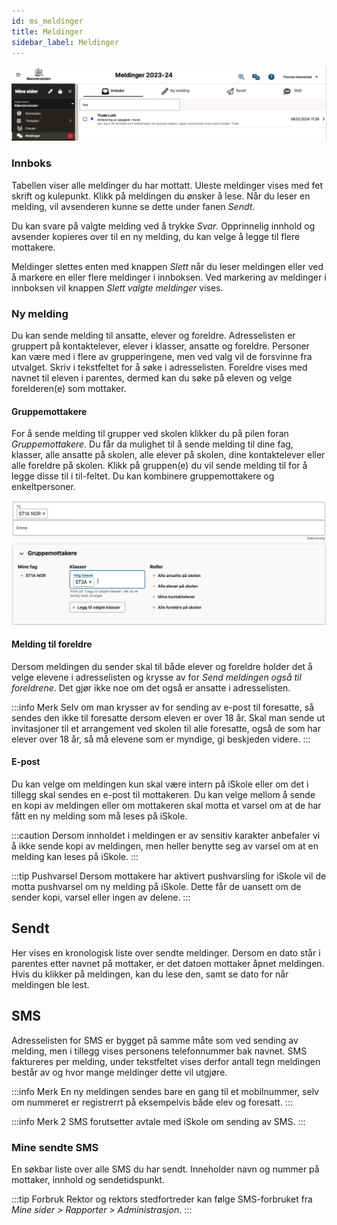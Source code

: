 ```yaml
---
id: ms_meldinger
title: Meldinger
sidebar_label: Meldinger
---
```


![bilde](/img/ms_meldinger_innboks.png 'Innboks')

### Innboks
Tabellen viser alle meldinger du har mottatt. Uleste meldinger vises med fet skrift og kulepunkt. Klikk på meldingen du ønsker å lese. Når du leser en melding, vil avsenderen kunne se dette under fanen _Sendt_.

Du kan svare på valgte melding ved å trykke _Svar_. Opprinnelig innhold og avsender kopieres over til en ny melding, du kan velge å legge til flere mottakere. 

Meldinger slettes enten med knappen _Slett_ når du leser meldingen eller ved å markere en eller flere meldinger i innboksen. Ved markering av meldinger i innboksen vil knappen _Slett valgte meldinger_ vises.

### Ny melding
Du kan sende melding til ansatte, elever og foreldre. Adresselisten er gruppert på kontaktelever, elever i klasser, ansatte og foreldre. Personer kan være med i flere av grupperingene, men ved valg vil de forsvinne fra utvalget. Skriv i tekstfeltet for å søke i adresselisten. Foreldre vises med navnet til eleven i parentes, dermed kan du søke på eleven og velge forelderen(e) som mottaker. 

#### Gruppemottakere
For å sende melding til grupper ved skolen klikker du på pilen foran _Gruppemottakere_. Du får da mulighet til å sende melding til dine fag, klasser, alle ansatte på skolen, alle elever på skolen, dine kontaktelever eller alle foreldre på skolen. Klikk på gruppen(e) du vil sende melding til for å legge disse til i til-feltet. Du kan kombinere gruppemottakere og enkeltpersoner.

![bilde](/img/ms_meldinger_ny_gruppemottakere.png 'Innboks')

#### Melding til foreldre
Dersom meldingen du sender skal til både elever og foreldre holder det å velge elevene i adresselisten og krysse av for _Send meldingen også til foreldrene_. Det gjør ikke noe om det også er ansatte i adresselisten.

:::info Merk
Selv om man krysser av for sending av e-post til foresatte, så sendes den ikke til foresatte dersom eleven er over 18 år. Skal man sende ut invitasjoner til et arrangement ved skolen til alle foresatte, også de som har elever over 18 år, så må elevene som er myndige, gi beskjeden videre.
:::

#### E-post
Du kan velge om meldingen kun skal være intern på iSkole eller om det i tillegg skal sendes en e-post til mottakeren. Du kan velge mellom å sende en kopi av meldingen eller om mottakeren skal motta et varsel om at de har fått en ny melding som må leses på iSkole.

:::caution
Dersom innholdet i meldingen er av sensitiv karakter anbefaler vi å ikke sende kopi av meldingen, men heller benytte seg av varsel om at en melding kan leses på iSkole.
:::

:::tip Pushvarsel
Dersom mottakere har aktivert pushvarsling for iSkole vil de motta pushvarsel om ny melding på iSkole. Dette får de uansett om de sender kopi, varsel eller ingen av delene.
:::

## Sendt
Her vises en kronologisk liste over sendte meldinger. Dersom en dato står i parentes etter navnet på mottaker, er det datoen mottaker åpnet meldingen. Hvis du klikker på meldingen, kan du lese den, samt se dato for når meldingen ble lest.


## SMS
Adresselisten for SMS er bygget på samme måte som ved sending av melding, men i tillegg vises personens telefonnummer bak navnet. SMS faktureres per melding, under tekstfeltet vises derfor antall tegn meldingen består av og hvor mange meldinger dette vil utgjøre.

:::info Merk
En ny meldingen sendes bare en gang til et mobilnummer, selv om nummeret er registrerrt på eksempelvis både elev og foresatt.
:::

:::info Merk 2
SMS forutsetter avtale med iSkole om sending av SMS. 
:::

### Mine sendte SMS
En søkbar liste over alle SMS du har sendt. Inneholder navn og nummer på mottaker, innhold og sendetidspunkt.

:::tip Forbruk
Rektor og rektors stedfortreder kan følge SMS-forbruket fra _Mine sider > Rapporter > Administrasjon_.
:::